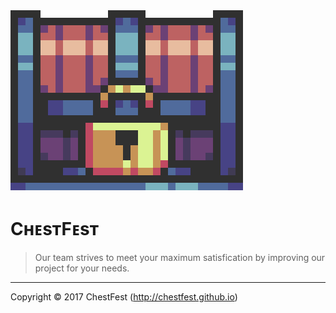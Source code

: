 <img src="/Display/Images/ChestFest.gif" style="w3-image" id="img" alt="Chest">

CʜᴇsᴛFᴇsᴛ
=============
>Our team strives to meet your maximum satisfication by improving our project for your needs. 
---------
Copyright © 2017 ChestFest (http://chestfest.github.io)

